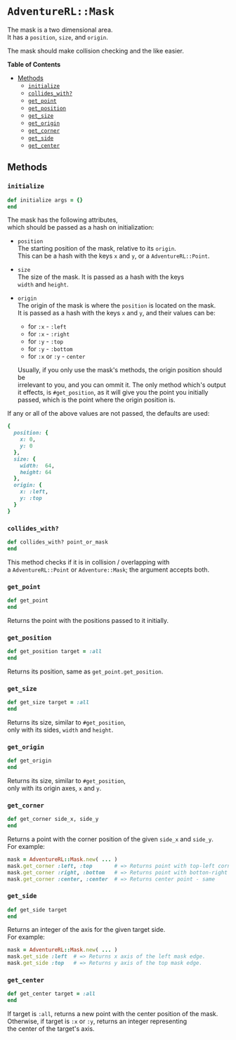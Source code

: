 # `AdventureRL::Mask`
The mask is a two dimensional area.  
It has a `position`, `size`, and `origin`.

The mask should make collision checking and the like easier.

__Table of Contents__
- [Methods](#methods)
  - [`initialize`](#initialize)
  - [`collides_with?`](#collides_with)
  - [`get_point`](#get_point)
  - [`get_position`](#get_position)
  - [`get_size`](#get_size)
  - [`get_origin`](#get_origin)
  - [`get_corner`](#get_corner)
  - [`get_side`](#get_side)
  - [`get_center`](#get_center)

## Methods
### `initialize`
```ruby
def initialize args = {}
end
```
The mask has the following attributes,  
which should be passed as a hash on initialization:

- `position`  
  The starting position of the mask, relative to its `origin`.  
  This can be a hash with the keys `x` and `y`, or a `AdventureRL::Point`.
- `size`  
  The size of the mask. It is passed as a hash with the keys  
  `width` and `height`.
- `origin`  
  The origin of the mask is where the `position` is located on the mask.  
  It is passed as a hash with the keys `x` and `y`, and their values can be:
  - for `:x` - `:left`
  - for `:x` - `:right`
  - for `:y` - `:top`
  - for `:y` - `:bottom`
  - for `:x` or `:y` - `center`

  Usually, if you only use the mask's methods, the origin position should be  
  irrelevant to you, and you can ommit it. The only method which's output  
  it effects, is `#get_position`, as it will give you the point you initially  
  passed, which is the point where the origin position is.

If any or all of the above values are not passed, the defaults are used:
```ruby
{
  position: {
    x: 0,
    y: 0
  },
  size: {
    width:  64,
    height: 64
  },
  origin: {
    x: :left,
    y: :top
  }
}
```

### `collides_with?`
```ruby
def collides_with? point_or_mask
end
```
This method checks if it is in collision / overlapping with  
a `AdventureRL::Point` or `Adventure::Mask`; the argument accepts both.

### `get_point`
```ruby
def get_point
end
```
Returns the point with the positions passed to it initially.

### `get_position`
```ruby
def get_position target = :all
end
```
Returns its position, same as `get_point.get_position`.

### `get_size`
```ruby
def get_size target = :all
end
```
Returns its size, similar to `#get_position`,  
only with its sides, `width` and `height`.

### `get_origin`
```ruby
def get_origin
end
```
Returns its size, similar to `#get_position`,  
only with its origin axes, `x` and `y`.

### `get_corner`
```ruby
def get_corner side_x, side_y
end
```
Returns a point with the corner position of the given `side_x` and `side_y`.  
For example:
```ruby
mask = AdventureRL::Mask.new( ... )
mask.get_corner :left, :top       # => Returns point with top-left corner position.
mask.get_corner :right, :bottom   # => Returns point with botton-right corner position.
mask.get_corner :center, :center  # => Returns center point - same 
```

### `get_side`
```ruby
def get_side target
end
```
Returns an integer of the axis for the given target side.  
For example:
```ruby
mask = AdventureRL::Mask.new( ... )
mask.get_side :left  # => Returns x axis of the left mask edge.
mask.get_side :top   # => Returns y axis of the top mask edge.
```

### `get_center`
```ruby
def get_center target = :all
end
```
If target is `:all`, returns a new point with the center position of the mask.  
Otherwise, if target is `:x` or `:y`, returns an integer representing  
the center of the target's axis.
